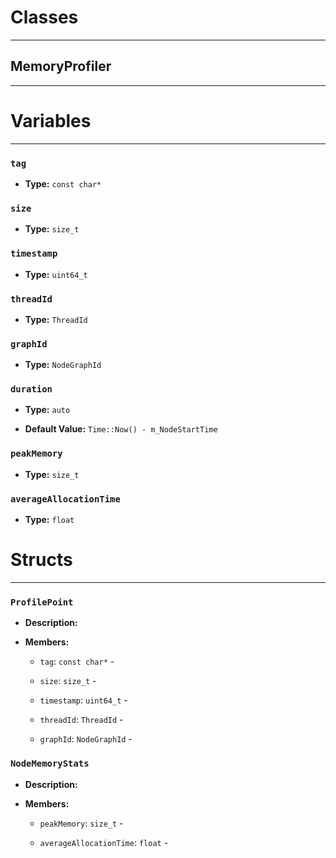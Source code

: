 # Classes
---

## MemoryProfiler
---




# Variables
---

### `tag`

- **Type:** `const char*`



### `size`

- **Type:** `size_t`



### `timestamp`

- **Type:** `uint64_t`



### `threadId`

- **Type:** `ThreadId`



### `graphId`

- **Type:** `NodeGraphId`



### `duration`

- **Type:** `auto`

- **Default Value:** `Time::Now() - m_NodeStartTime`



### `peakMemory`

- **Type:** `size_t`



### `averageAllocationTime`

- **Type:** `float`




# Structs
---

### `ProfilePoint`

- **Description:** 

- **Members:**

  - `tag`: `const char*` - 

  - `size`: `size_t` - 

  - `timestamp`: `uint64_t` - 

  - `threadId`: `ThreadId` - 

  - `graphId`: `NodeGraphId` - 



### `NodeMemoryStats`

- **Description:** 

- **Members:**

  - `peakMemory`: `size_t` - 

  - `averageAllocationTime`: `float` - 


